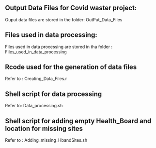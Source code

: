 ## Output Data Files for Covid waster project:
Ouput data files are stored in the folder: OutPut_Data_Files

## Files used in data processing:
Files used in data processing are stored in tha folder : Files_used_in_data_processing

## Rcode used for the generation of data files
Refer to : Creating_Data_Files.r

## Shell script for data processing 
Refer to: Data_processing.sh

## Shell script for adding empty Health_Board and location for missing sites
Refer to : Adding_missing_HbandSites.sh

